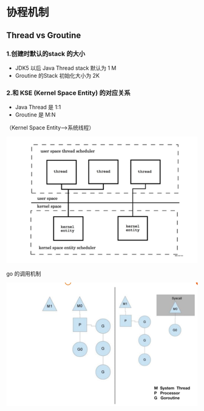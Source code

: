 # 协程机制



## Thread vs Groutine

### 1.创建时默认的stack 的大小

- JDK5 以后 Java Thread stack 默认为 1 M
- Groutine 的Stack 初始化大小为 2K

### 2.和 KSE (Kernel Space Entity) 的对应关系

- Java Thread 是 1:1
- Groutine  是 M:N

（Kernel Space Entity-->系统线程）







![1659627177451](协程机制.assets/1659627177451.png)

go 的调用机制

![1659627327301](协程机制.assets/1659627327301.png)





 










